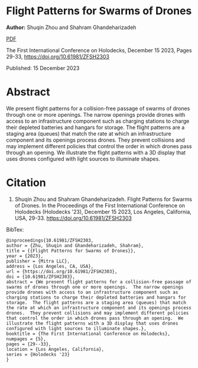 # Flight Patterns for Swarms of Drones

**Author:** Shuqin Zhou and Shahram Ghandeharizadeh

[PDF](./landing.pdf)

The First International Conference on Holodecks, December 15 2023, Pages 29-33, https://doi.org/10.61981/ZFSH2303

Published:  15 December 2023

# Abstract
We present flight patterns for a collision-free passage of swarms of drones through one or more openings.  The narrow openings provide drones with access to an infrastructure component such as charging stations to charge their depleted batteries and hangars for storage.  The flight patterns are a staging area (queues) that match the rate at which an infrastructure component and its openings process drones.  They prevent collisions and may implement different policies that control the order in which drones pass through an opening.  We illustrate the flight patterns with a 3D display that uses drones configured with light sources to illuminate shapes.

# Citation

1. Shuqin Zhou and Shahram Ghandeharizadeh.  Flight Patterns for Swarms of Drones.  In the Proceedings of the First International Conference on Holodecks (Holodecks '23), December 15 2023, Los Angeles, California, USA, 29-33.  https://doi.org/10.61981/ZFSH2303

BibTex:
```
@inproceedings{10.61981/ZFSH2303,
author = {Zhu, Shuqin and Ghandeharizadeh, Shahram}, 
title = {{Flight Patterns for Swarms of Drones}},
year = {2023}, 
publisher = {Mitra LLC}, 
address = {Los Angeles, CA, USA}, 
url = {https://doi.org/10.61981/ZFSH2303}, 
doi = {10.61981/ZFSH2303}, 
abstract = {We present flight patterns for a collision-free passage of swarms of drones through one or more openings.  The narrow openings provide drones with access to an infrastructure component such as charging stations to charge their depleted batteries and hangars for storage.  The flight patterns are a staging area (queues) that match the rate at which an infrastructure component and its openings process drones.  They prevent collisions and may implement different policies that control the order in which drones pass through an opening.  We illustrate the flight patterns with a 3D display that uses drones configured with light sources to illuminate shapes.},
booktitle = {The First International Conference on Holodecks}, 
numpages = {5}, 
pages = {29--33},
location = {Los Angeles, California}, 
series = {Holodecks '23} 
}
```
